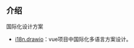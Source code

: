 ## 介绍

国际化设计方案

- [i18n.drawio](https://viewer.diagrams.net/?tags=%7B%7D&highlight=0000ff&layers=1&nav=1&title=i18n.drawio#Uhttps%3A%2F%2Fraw.githubusercontent.com%2Fzhuoooo%2Fdoodles%2Fmain%2Fi18n%2Fi18n.drawio)：vue项目中国际化多语言方案设计。

